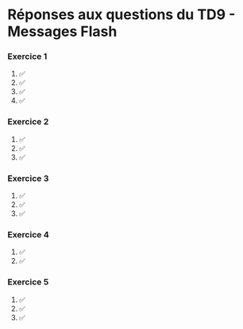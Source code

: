 # Réponses aux questions du TD9 - Messages Flash

### Exercice 1
1. ✅
2. ✅
3. ✅
4. ✅

### Exercice 2
1. ✅
2. ✅
3. ✅

### Exercice 3
1. ✅
2. ✅
3. ✅

### Exercice 4
1. ✅
2. ✅

### Exercice 5
1. ✅
2. ✅
3. ✅
